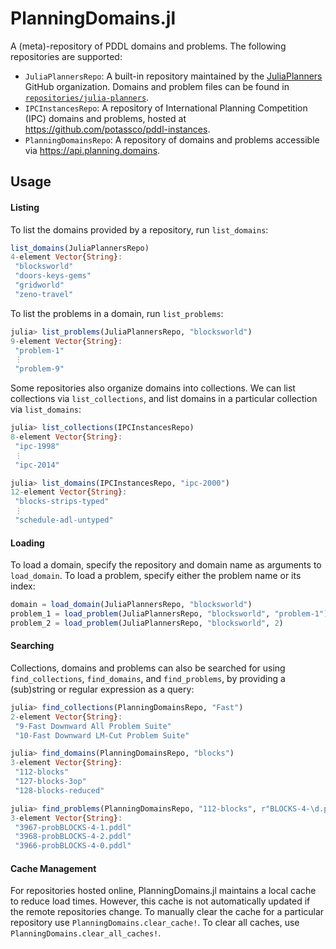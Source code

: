 # PlanningDomains.jl

A (meta)-repository of PDDL domains and problems. The following repositories are supported:
- `JuliaPlannersRepo`: A built-in repository maintained by the [JuliaPlanners](https://github.com/JuliaPlanners) GitHub organization. Domains and problem files can be found in [`repositories/julia-planners`](repositories/julia-planners).
- `IPCInstancesRepo`: A repository of International Planning Competition (IPC) domains and problems, hosted at https://github.com/potassco/pddl-instances.
- `PlanningDomainsRepo`: A repository of domains and problems accessible via https://api.planning.domains.

## Usage

#### Listing

To list the domains provided by a repository, run `list_domains`:

```julia
list_domains(JuliaPlannersRepo)
4-element Vector{String}:
 "blocksworld"
 "doors-keys-gems"
 "gridworld"
 "zeno-travel"
```

To list the problems in a domain, run `list_problems`:
```julia
julia> list_problems(JuliaPlannersRepo, "blocksworld")
9-element Vector{String}:
 "problem-1"
 ⋮
 "problem-9"
```

Some repositories also organize domains into collections. We can list collections via `list_collections`, and list domains in a particular collection via `list_domains`:
```julia
julia> list_collections(IPCInstancesRepo)
8-element Vector{String}:
 "ipc-1998"
 ⋮
 "ipc-2014"

julia> list_domains(IPCInstancesRepo, "ipc-2000")
12-element Vector{String}:
 "blocks-strips-typed"
 ⋮
 "schedule-adl-untyped"
```

#### Loading

To load a domain, specify the repository and domain name as arguments to `load_domain`. To load a problem, specify either the problem name or its index:
```julia
domain = load_domain(JuliaPlannersRepo, "blocksworld")
problem_1 = load_problem(JuliaPlannersRepo, "blocksworld", "problem-1")
problem_2 = load_problem(JuliaPlannersRepo, "blocksworld", 2)
```

#### Searching

Collections, domains and problems can also be searched for using
`find_collections`, `find_domains`, and `find_problems`, by providing a (sub)string or regular expression as a query:
```julia
julia> find_collections(PlanningDomainsRepo, "Fast")
2-element Vector{String}:
 "9-Fast Downward All Problem Suite"
 "10-Fast Downward LM-Cut Problem Suite"

julia> find_domains(PlanningDomainsRepo, "blocks")
3-element Vector{String}:
 "112-blocks"
 "127-blocks-3op"
 "128-blocks-reduced"

julia> find_problems(PlanningDomainsRepo, "112-blocks", r"BLOCKS-4-\d.pddl")
3-element Vector{String}:
 "3967-probBLOCKS-4-1.pddl"
 "3968-probBLOCKS-4-2.pddl"
 "3966-probBLOCKS-4-0.pddl"
```

#### Cache Management

For repositories hosted online, PlanningDomains.jl maintains a local cache to reduce load times. However, this cache is not automatically updated if the remote repositories change. To manually clear the cache for a particular repository use `PlanningDomains.clear_cache!`. To clear all caches, use `PlanningDomains.clear_all_caches!`.
